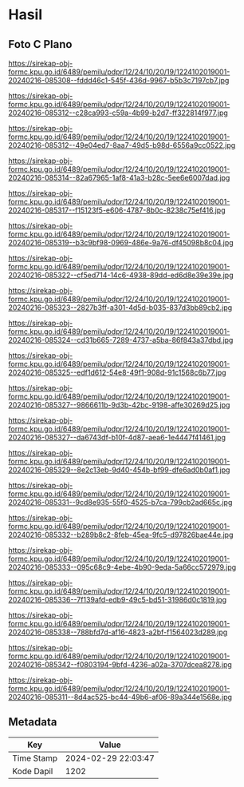 # Hasil

## Foto C Plano

https://sirekap-obj-formc.kpu.go.id/6489/pemilu/pdpr/12/24/10/20/19/1224102019001-20240216-085308--fddd46c1-545f-436d-9967-b5b3c7197cb7.jpg

https://sirekap-obj-formc.kpu.go.id/6489/pemilu/pdpr/12/24/10/20/19/1224102019001-20240216-085312--c28ca993-c59a-4b99-b2d7-ff322814f977.jpg

https://sirekap-obj-formc.kpu.go.id/6489/pemilu/pdpr/12/24/10/20/19/1224102019001-20240216-085312--49e04ed7-8aa7-49d5-b98d-6556a9cc0522.jpg

https://sirekap-obj-formc.kpu.go.id/6489/pemilu/pdpr/12/24/10/20/19/1224102019001-20240216-085314--82a67965-1af8-41a3-b28c-5ee6e6007dad.jpg

https://sirekap-obj-formc.kpu.go.id/6489/pemilu/pdpr/12/24/10/20/19/1224102019001-20240216-085317--f15123f5-e606-4787-8b0c-8238c75ef416.jpg

https://sirekap-obj-formc.kpu.go.id/6489/pemilu/pdpr/12/24/10/20/19/1224102019001-20240216-085319--b3c9bf98-0969-486e-9a76-df45098b8c04.jpg

https://sirekap-obj-formc.kpu.go.id/6489/pemilu/pdpr/12/24/10/20/19/1224102019001-20240216-085322--cf5ed714-14c6-4938-89dd-ed6d8e39e39e.jpg

https://sirekap-obj-formc.kpu.go.id/6489/pemilu/pdpr/12/24/10/20/19/1224102019001-20240216-085323--2827b3ff-a301-4d5d-b035-837d3bb89cb2.jpg

https://sirekap-obj-formc.kpu.go.id/6489/pemilu/pdpr/12/24/10/20/19/1224102019001-20240216-085324--cd31b665-7289-4737-a5ba-86f843a37dbd.jpg

https://sirekap-obj-formc.kpu.go.id/6489/pemilu/pdpr/12/24/10/20/19/1224102019001-20240216-085325--edf1d612-54e8-49f1-908d-91c1568c6b77.jpg

https://sirekap-obj-formc.kpu.go.id/6489/pemilu/pdpr/12/24/10/20/19/1224102019001-20240216-085327--9866611b-9d3b-42bc-9198-affe30269d25.jpg

https://sirekap-obj-formc.kpu.go.id/6489/pemilu/pdpr/12/24/10/20/19/1224102019001-20240216-085327--da6743df-b10f-4d87-aea6-1e4447f41461.jpg

https://sirekap-obj-formc.kpu.go.id/6489/pemilu/pdpr/12/24/10/20/19/1224102019001-20240216-085329--8e2c13eb-9d40-454b-bf99-dfe6ad0b0af1.jpg

https://sirekap-obj-formc.kpu.go.id/6489/pemilu/pdpr/12/24/10/20/19/1224102019001-20240216-085331--9cd8e935-55f0-4525-b7ca-799cb2ad665c.jpg

https://sirekap-obj-formc.kpu.go.id/6489/pemilu/pdpr/12/24/10/20/19/1224102019001-20240216-085332--b289b8c2-8feb-45ea-9fc5-d97826bae44e.jpg

https://sirekap-obj-formc.kpu.go.id/6489/pemilu/pdpr/12/24/10/20/19/1224102019001-20240216-085333--095c68c9-4ebe-4b90-9eda-5a66cc572979.jpg

https://sirekap-obj-formc.kpu.go.id/6489/pemilu/pdpr/12/24/10/20/19/1224102019001-20240216-085336--7f139afd-edb9-49c5-bd51-31986d0c1819.jpg

https://sirekap-obj-formc.kpu.go.id/6489/pemilu/pdpr/12/24/10/20/19/1224102019001-20240216-085338--788bfd7d-af16-4823-a2bf-f1564023d289.jpg

https://sirekap-obj-formc.kpu.go.id/6489/pemilu/pdpr/12/24/10/20/19/1224102019001-20240216-085342--f0803194-9bfd-4236-a02a-3707dcea8278.jpg

https://sirekap-obj-formc.kpu.go.id/6489/pemilu/pdpr/12/24/10/20/19/1224102019001-20240216-085311--8d4ac525-bc44-49b6-af06-89a344e1568e.jpg


## Metadata

| Key        | Value               |
| ---------- | ------------------- |
| Time Stamp | 2024-02-29 22:03:47 |
| Kode Dapil | 1202                |



